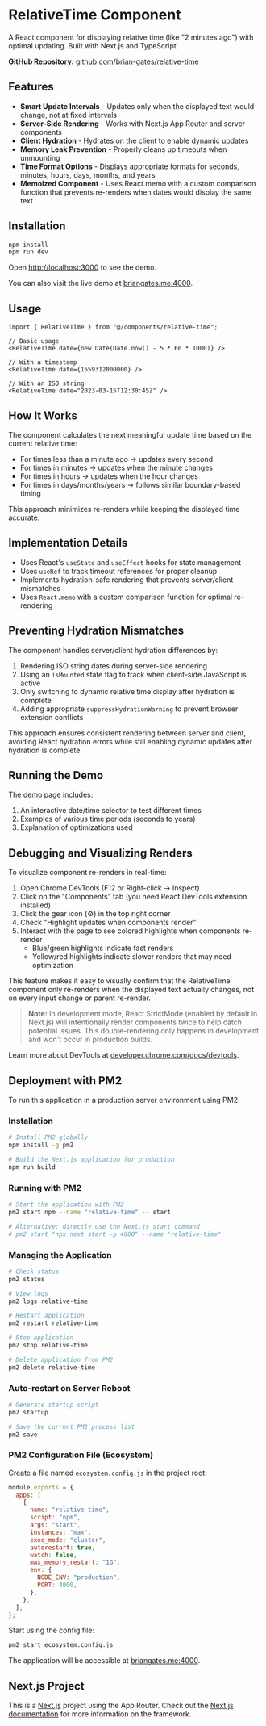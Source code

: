 # RelativeTime Component

A React component for displaying relative time (like "2 minutes ago") with optimal updating. Built with Next.js and TypeScript.

**GitHub Repository:** [github.com/brian-gates/relative-time](https://github.com/brian-gates/relative-time)

## Features

- **Smart Update Intervals** - Updates only when the displayed text would change, not at fixed intervals
- **Server-Side Rendering** - Works with Next.js App Router and server components
- **Client Hydration** - Hydrates on the client to enable dynamic updates
- **Memory Leak Prevention** - Properly cleans up timeouts when unmounting
- **Time Format Options** - Displays appropriate formats for seconds, minutes, hours, days, months, and years
- **Memoized Component** - Uses React.memo with a custom comparison function that prevents re-renders when dates would display the same text

## Installation

```bash
npm install
npm run dev
```

Open [http://localhost:3000](http://localhost:3000) to see the demo.

You can also visit the live demo at [briangates.me:4000](http://briangates.me:4000).

## Usage

```tsx
import { RelativeTime } from "@/components/relative-time";

// Basic usage
<RelativeTime date={new Date(Date.now() - 5 * 60 * 1000)} />

// With a timestamp
<RelativeTime date={1659312000000} />

// With an ISO string
<RelativeTime date="2023-03-15T12:30:45Z" />
```

## How It Works

The component calculates the next meaningful update time based on the current relative time:

- For times less than a minute ago → updates every second
- For times in minutes → updates when the minute changes
- For times in hours → updates when the hour changes
- For times in days/months/years → follows similar boundary-based timing

This approach minimizes re-renders while keeping the displayed time accurate.

## Implementation Details

- Uses React's `useState` and `useEffect` hooks for state management
- Uses `useRef` to track timeout references for proper cleanup
- Implements hydration-safe rendering that prevents server/client mismatches
- Uses `React.memo` with a custom comparison function for optimal re-rendering

## Preventing Hydration Mismatches

The component handles server/client hydration differences by:

1. Rendering ISO string dates during server-side rendering
2. Using an `isMounted` state flag to track when client-side JavaScript is active
3. Only switching to dynamic relative time display after hydration is complete
4. Adding appropriate `suppressHydrationWarning` to prevent browser extension conflicts

This approach ensures consistent rendering between server and client, avoiding React hydration errors while still enabling dynamic updates after hydration is complete.

## Running the Demo

The demo page includes:

1. An interactive date/time selector to test different times
2. Examples of various time periods (seconds to years)
3. Explanation of optimizations used

## Debugging and Visualizing Renders

To visualize component re-renders in real-time:

1. Open Chrome DevTools (F12 or Right-click → Inspect)
2. Click on the "Components" tab (you need React DevTools extension installed)
3. Click the gear icon (⚙️) in the top right corner
4. Check "Highlight updates when components render"
5. Interact with the page to see colored highlights when components re-render
   - Blue/green highlights indicate fast renders
   - Yellow/red highlights indicate slower renders that may need optimization

This feature makes it easy to visually confirm that the RelativeTime component only re-renders when the displayed text actually changes, not on every input change or parent re-render.

> **Note:** In development mode, React StrictMode (enabled by default in Next.js) will intentionally render components twice to help catch potential issues. This double-rendering only happens in development and won't occur in production builds.

Learn more about DevTools at [developer.chrome.com/docs/devtools](https://developer.chrome.com/docs/devtools).

## Deployment with PM2

To run this application in a production server environment using PM2:

### Installation

```bash
# Install PM2 globally
npm install -g pm2

# Build the Next.js application for production
npm run build
```

### Running with PM2

```bash
# Start the application with PM2
pm2 start npm --name "relative-time" -- start

# Alternative: directly use the Next.js start command
# pm2 start "npx next start -p 4000" --name "relative-time"
```

### Managing the Application

```bash
# Check status
pm2 status

# View logs
pm2 logs relative-time

# Restart application
pm2 restart relative-time

# Stop application
pm2 stop relative-time

# Delete application from PM2
pm2 delete relative-time
```

### Auto-restart on Server Reboot

```bash
# Generate startup script
pm2 startup

# Save the current PM2 process list
pm2 save
```

### PM2 Configuration File (Ecosystem)

Create a file named `ecosystem.config.js` in the project root:

```js
module.exports = {
  apps: [
    {
      name: "relative-time",
      script: "npm",
      args: "start",
      instances: "max",
      exec_mode: "cluster",
      autorestart: true,
      watch: false,
      max_memory_restart: "1G",
      env: {
        NODE_ENV: "production",
        PORT: 4000,
      },
    },
  ],
};
```

Start using the config file:

```bash
pm2 start ecosystem.config.js
```

The application will be accessible at [briangates.me:4000](http://briangates.me:4000).

## Next.js Project

This is a [Next.js](https://nextjs.org) project using the App Router. Check out the [Next.js documentation](https://nextjs.org/docs) for more information on the framework.
